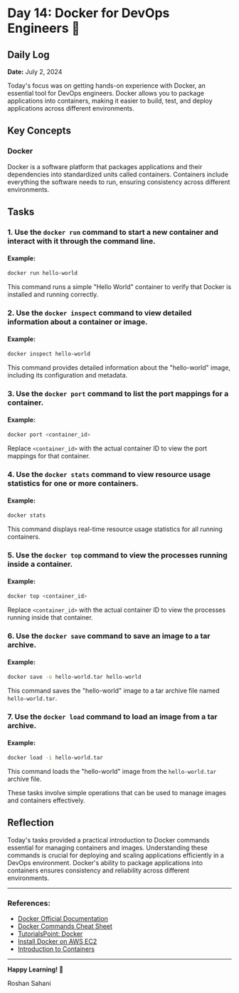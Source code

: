 # Day 14: Docker for DevOps Engineers 🐳

## Daily Log

**Date:** July 2, 2024

Today's focus was on getting hands-on experience with Docker, an essential tool for DevOps engineers. Docker allows you to package applications into containers, making it easier to build, test, and deploy applications across different environments.

## Key Concepts

### Docker

Docker is a software platform that packages applications and their dependencies into standardized units called containers. Containers include everything the software needs to run, ensuring consistency across different environments.

## Tasks

### 1. Use the `docker run` command to start a new container and interact with it through the command line.

#### Example:

```bash
docker run hello-world
```

This command runs a simple "Hello World" container to verify that Docker is installed and running correctly.

### 2. Use the `docker inspect` command to view detailed information about a container or image.

#### Example:

```bash
docker inspect hello-world
```

This command provides detailed information about the "hello-world" image, including its configuration and metadata.

### 3. Use the `docker port` command to list the port mappings for a container.

#### Example:

```bash
docker port <container_id>
```

Replace `<container_id>` with the actual container ID to view the port mappings for that container.

### 4. Use the `docker stats` command to view resource usage statistics for one or more containers.

#### Example:

```bash
docker stats
```

This command displays real-time resource usage statistics for all running containers.

### 5. Use the `docker top` command to view the processes running inside a container.

#### Example:

```bash
docker top <container_id>
```

Replace `<container_id>` with the actual container ID to view the processes running inside that container.

### 6. Use the `docker save` command to save an image to a tar archive.

#### Example:

```bash
docker save -o hello-world.tar hello-world
```

This command saves the "hello-world" image to a tar archive file named `hello-world.tar`.

### 7. Use the `docker load` command to load an image from a tar archive.

#### Example:

```bash
docker load -i hello-world.tar
```

This command loads the "hello-world" image from the `hello-world.tar` archive file.

These tasks involve simple operations that can be used to manage images and containers effectively.

## Reflection

Today's tasks provided a practical introduction to Docker commands essential for managing containers and images. Understanding these commands is crucial for deploying and scaling applications efficiently in a DevOps environment. Docker's ability to package applications into containers ensures consistency and reliability across different environments.

---

### References:

- [Docker Official Documentation](https://docs.docker.com/)
- [Docker Commands Cheat Sheet](https://www.docker.com/sites/default/files/d8/2019-09/docker-cheat-sheet.pdf)
- [TutorialsPoint: Docker](https://www.tutorialspoint.com/docker/index.htm)
- [Install Docker on AWS EC2](https://medium.com/@mehmetodabashi/how-to-install-docker-on-ec2-and-create-a-container-75ca88e342d2)
- [Introduction to Containers](https://www.youtube.com/watch?v=7JZP345yVjw)

---

**Happy Learning! 🚀**

Roshan Sahani
